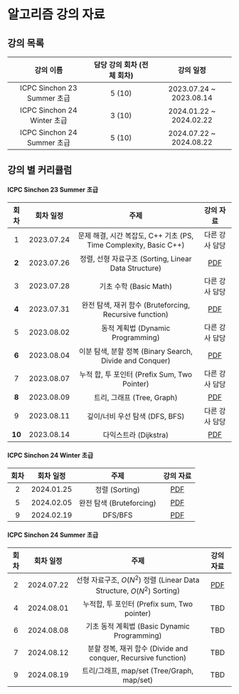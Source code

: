 # 알고리즘 강의 자료

## 강의 목록

|          강의 이름          | 담당 강의 회차 (전체 회차) |        강의 일정        |
| :-------------------------: | :------------------------: | :---------------------: |
| ICPC Sinchon 23 Summer 초급 |           5 (10)           | 2023.07.24 ~ 2023.08.14 |
| ICPC Sinchon 24 Winter 초급 |           3 (10)           | 2024.01.22 ~ 2024.02.22 |
| ICPC Sinchon 24 Summer 초급 |           5 (10)           | 2024.07.22 ~ 2024.08.22 |

## 강의 별 커리큘럼

#### ICPC Sinchon 23 Summer 초급

|  회차  | 회차 일정  |                             주제                             |                        강의 자료                         |
| :----: | :--------: | :----------------------------------------------------------: | :------------------------------------------------------: |
|   1    | 2023.07.24 | 문제 해결, 시간 복잡도, C++ 기초 (PS, Time Complexity, Basic C++) |                      다른 강사 담당                      |
| **2**  | 2023.07.26 |     정렬, 선형 자료구조 (Sorting, Linear Data Structure)     | [PDF](2023_Summer_ICPC_Sinchon/02_정렬_선형자료구조.pdf) |
|   3    | 2023.07.28 |                    기초 수학 (Basic Math)                    |                      다른 강사 담당                      |
| **4**  | 2023.07.31 |   완전 탐색, 재귀 함수 (Bruteforcing, Recursive function)    |   [PDF](2023_Summer_ICPC_Sinchon/04_완전탐색_재귀.pdf)   |
|   5    | 2023.08.02 |              동적 계획법 (Dynamic Programming)               |                      다른 강사 담당                      |
| **6**  | 2023.08.04 |   이분 탐색, 분할 정복 (Binary Search, Divide and Conquer)   | [PDF](2023_Summer_ICPC_Sinchon/06_이분탐색_분할정복.pdf) |
|   7    | 2023.08.07 |         누적 합, 투 포인터 (Prefix Sum, Two Pointer)         |                      다른 강사 담당                      |
| **8**  | 2023.08.09 |                  트리, 그래프 (Tree, Graph)                  |    [PDF](2023_Summer_ICPC_Sinchon/08_트리_그래프.pdf)    |
|   9    | 2023.08.11 |                깊이/너비 우선 탐색 (DFS, BFS)                |                      다른 강사 담당                      |
| **10** | 2023.08.14 |                    다익스트라 (Dijkstra)                     |    [PDF](2023_Summer_ICPC_Sinchon/10_다익스트라.pdf)     |

#### ICPC Sinchon 24 Winter 초급

| 회차 | 회차 일정  |           주제           |                    강의 자료                    |
| :--: | :--------: | :----------------------: | :---------------------------------------------: |
|  2   | 2024.01.25 |      정렬 (Sorting)      |   [PDF](2024_Winter_ICPC_Sinchon/02_정렬.pdf)   |
|  5   | 2024.02.05 | 완전 탐색 (Bruteforcing) | [PDF](2024_Winter_ICPC_Sinchon/05_완전탐색.pdf) |
|  9   | 2024.02.19 |         DFS/BFS          | [PDF](2024_Winter_ICPC_Sinchon/09_DFS_BFS.pdf)  |

#### ICPC Sinchon 24 Summer 초급

| 회차 | 회차 일정  |                             주제                             |                         강의 자료                         |
| :--: | :--------: | :----------------------------------------------------------: | :-------------------------------------------------------: |
|  2   | 2024.07.22 | 선형 자료구조, $O(N^2)$ 정렬 (Linear Data Structure, $O(N^2)$ Sorting) | [PDF](2024_Summer_ICPC_Sinchon/02_LinearDS_N2Sorting.pdf) |
|  4   | 2024.08.01 |         누적합, 투 포인터 (Prefix sum, Two pointer)          |                            TBD                            |
|  6   | 2024.08.08 |         기초 동적 계획법 (Basic Dynamic Programming)         |                            TBD                            |
|  7   | 2024.08.12 | 분할 정복, 재귀 함수 (Divide and conquer, Recursive function) |                            TBD                            |
|  9   | 2024.08.19 |          트리/그래프, map/set (Tree/Graph, map/set)          |                            TBD                            |


